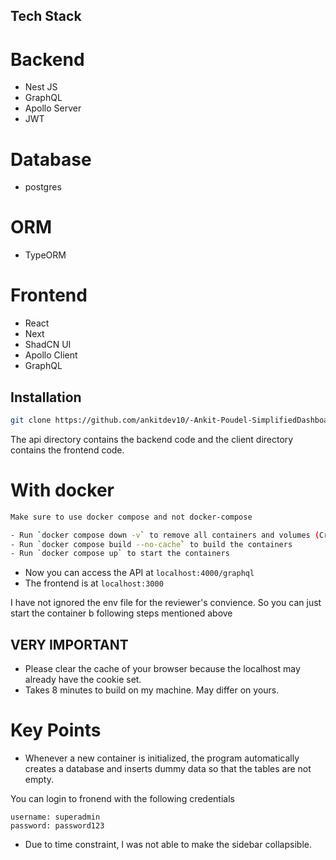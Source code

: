 ## Tech Stack

# Backend

- Nest JS
- GraphQL
- Apollo Server
- JWT

# Database

- postgres

# ORM

- TypeORM

# Frontend

- React
- Next
- ShadCN UI
- Apollo Client
- GraphQL

## Installation

```bash
git clone https://github.com/ankitdev10/-Ankit-Poudel-SimplifiedDashboard-Task.git or git@github.com:ankitdev10/-Ankit-Poudel-SimplifiedDashboard-Task.git
```

The api directory contains the backend code and the client directory contains the frontend code.

# With docker

```bash
Make sure to use docker compose and not docker-compose

- Run `docker compose down -v` to remove all containers and volumes (Crucial becaue there might be postgres instance with same creds already in docker container)
- Run `docker compose build --no-cache` to build the containers
- Run `docker compose up` to start the containers
```

- Now you can access the API at `localhost:4000/graphql`
- The frontend is at `localhost:3000`

I have not ignored the env file for the reviewer's convience. So you can just start the container b following steps mentioned above

## VERY IMPORTANT

- Please clear the cache of your browser because the localhost may already have the cookie set.
- Takes 8 minutes to build on my machine. May differ on yours.

# Key Points

- Whenever a new container is initialized, the program automatically creates a database and inserts dummy data so that the tables are not empty.

You can login to fronend with the following credentials

```
username: superadmin
password: password123
```

- Due to time constraint, I was not able to make the sidebar collapsible.
